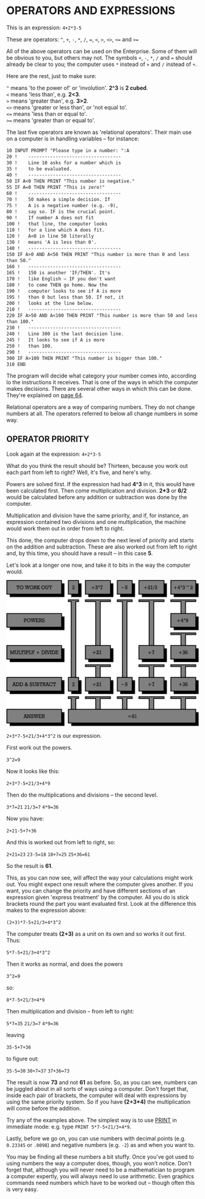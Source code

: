 # OPERATORS AND EXPRESSIONS 

This is an expression: `4+2*3-5`

These are operators: `^`, `+`, `-`, `*`, `/`, `=`, `<`, `>`, `<>`, `<=` and `>=`

All of the above operators can be used on the Enterprise. Some of them will be obvious to you, but others may not. The symbols `+`, `-`, `*`, `/` and `=` should already be clear to you; the computer uses `*` instead of `×` and `/` instead of `÷`.

Here are the rest, just to make sure:

`^` means 'to the power of' or 'involution'. **2^3** is **2 cubed**.  
`<` means 'less than', e.g. **2<3**.  
`>` means 'greater than', e.g. **3>2**.  
`<>` means 'greater or less than', or 'not equal to'.  
`<=` means 'less than or equal to'.  
`>=` means 'greater than or equal to'.  

The last five operators are known as 'relational operators'. Their main use on a computer is in handling variables – for instance:

```
10 INPUT PROMPT "Please type in a number: ":A
20 !	----------------------------------
30 !	Line 10 asks for a number which is
35 !	to be evaluated.
40 !	----------------------------------
50 IF A<0 THEN PRINT "This number is negative."
55 IF A=0 THEN PRINT "This is zero!"
60 !	----------------------------------
70 !	50 makes a simple decision. If
75 !	A is a negative number (e.g. -9),
80 !	say so. IF is the crucial point.
90 !	If number A does not fit
100 !	that line, the computer looks
110 !	for a line which A does fit.
120 !	A<0 in line 50 literally
130 !	means 'A is less than 0'.
140 !	----------------------------------
150 IF A>0 AND A<50 THEN PRINT "This number is more than 0 and less than 50."
160 !	----------------------------------
165 !	150 is another 'IF/THEN'. It's
170 !	like English – IF you don't want
180 !	to come THEN go home. Now the
190 !	computer looks to see if A is more
195 !	than 0 but less than 50. If not, it
200 !	looks at the line below.
210 !	----------------------------------
220 IF A>50 AND A<100 THEN PRINT "This number is more than 50 and less than 100."
230 !	----------------------------------
240 !	Line 300 is the last decision line.
245 !	It looks to see if A is more
250 !	than 100.
290 !	----------------------------------
300 IF A>100 THEN PRINT "This number is bigger than 100."
310 END
```

The program will decide what category your number comes into, according lo the instructions it receives. That is one of the ways in which the computer makes decisions. There are several other ways in which this can be done. They're explained on [page 64](man_2-decisions.md).

Relational operators are a way of comparing numbers. They do not change numbers at all. The operators referred to below all change numbers in some way.

## OPERATOR PRIORITY

Look again at the expression: `4+2*3-5`

What do you think the result should be? Thirteen, because you work out each part from left to right? Well, it's five, and here's why.

Powers are solved first. If the expression had had **4^3** in it, this would have been calculated first. Then come multiplication and division. **2\*3** or **6/2** would be calculated before any addition or subtraction was done by the computer.

Multiplication and division have the same priority, and if, for instance, an expression contained two divisions and one multiplication, the machine would work them out in order from left to right.

This done, the computer drops down to the next level of priority and starts on the addition and subtraction. These are also worked out from left to right and, by this time, you should have a result – in this case **5**.

Let's look at a longer one now, and take it to bits in the way the computer would.

![](IS-BASIC_ProgrGuide(Operators).png)

`2+3*7-5+21/3+4*3^2` is our expression.

First work out the powers.

`3^2=9`

Now it looks like this:

`2+3*7-5+21/3+4*9`

Then do the multiplications and divisions – the second level.

`3*7=21` `21/3=7` `4*9=36`

Now you have:

`2+21-5+7+36`

And this is worked out from left to right, so:

`2+21=23` `23-5=18` `18+7=25` `25+36=61`

So the result is **61**.

This, as you can now see, will affect the way your calculations might work out. You might expect one result where the computer gives another. If you want, you can change the priority and have different sections of an expression given 'express treatment' by the computer. All you do is stick brackets round the part you want evaluated first. Look at the difference this makes to the expression above:

`(2+3)*7-5+21/3+4*3^2`

The computer treats **(2+3)** as a unit on its own and so works it out first. Thus:

`5*7-5+21/3+4*3^2`

Then it works as normal, and does the powers

`З^2=9`

so:

`8*7-5+21/3+4*9`

Then multiplication and division – from left to right:

`5*7=35` `21/3=7` `4*9=36`

leaving

`35-5+7+36`

to figure out:

`35-5=30` `30+7=37` `37+36=73`

The result is now **73** and not **61** as before. So, as you can see, numbers can be juggled about in all sorts of ways using a computer. Don't forget that, inside each pair of brackets, the computer will deal with expressions by using the same priority system. So if you have **(2+3\*4)** the multiplication will come before the addition.

Try any of the examples above. The simplest way is to use [PRINT](man_cs-print.md) in immediate mode: e.g. type `PRINT 5*7-5+21/3+4*9`.

Lastly, before we go on, you can use numbers with decimal points (e.g. `0.23345` or `.0098`) and negative numbers (e.g. `-2`) as and when you want to.

You may be finding all these numbers a bit stuffy. Once you've got used to using numbers the way a computer does, though, you won't notice. Don't forget that, although you will never need to be a mathematician to program a computer expertly, you will always need lo use arithmetic. Even graphics commands need numbers which have to be worked out – though often this is very easy.